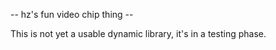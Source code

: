 -- hz's fun video chip thing --

This is not yet a usable dynamic library, it's in a testing phase.
